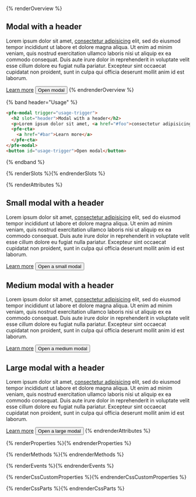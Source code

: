 {% renderOverview %}
  <pfe-modal trigger="overview-trigger">
    <h2 slot="header">Modal with a header</h2>
    <p>Lorem ipsum dolor sit amet, <a href="#foo">consectetur adipisicing</a> elit, sed do eiusmod tempor incididunt ut labore et dolore magna aliqua. Ut enim ad minim veniam, quis nostrud exercitation ullamco laboris nisi ut aliquip ex ea commodo consequat. Duis aute irure dolor in reprehenderit in voluptate velit esse cillum dolore eu fugiat nulla pariatur. Excepteur sint occaecat cupidatat non proident, sunt in culpa qui officia deserunt mollit anim id est laborum.</p>
    <pfe-cta>
      <a href="#bar">Learn more</a>
    </pfe-cta>
  </pfe-modal>
  <pfe-button id="overview-trigger">
    <button>Open modal</button>
  </pfe-button>
{% endrenderOverview %}

{% band header="Usage" %}

  ```html
  <pfe-modal trigger="usage-trigger">
    <h2 slot="header">Modal with a header</h2>
    <p>Lorem ipsum dolor sit amet, <a href="#foo">consectetur adipisicing</a> elit, sed do eiusmod tempor incididunt ut labore et dolore magna aliqua. Ut enim ad minim veniam, quis nostrud exercitation ullamco laboris nisi ut aliquip ex ea commodo consequat. Duis aute irure dolor in reprehenderit in voluptate velit esse cillum dolore eu fugiat nulla pariatur. Excepteur sint occaecat cupidatat non proident, sunt in culpa qui officia deserunt mollit anim id est laborum.</p>
    <pfe-cta>
      <a href="#bar">Learn more</a>
    </pfe-cta>
  </pfe-modal>
  <button id="usage-trigger">Open modal</button>
  ```
{% endband %}

{% renderSlots %}{% endrenderSlots %}

{% renderAttributes %}
  <pfe-modal width="small" trigger="rendered-slot-small">
    <h2 slot="header">Small modal with a header</h2>
    <p>Lorem ipsum dolor sit amet, <a href="#foo">consectetur adipisicing</a> elit, sed do eiusmod tempor incididunt ut labore et dolore magna aliqua. Ut enim ad minim veniam, quis nostrud exercitation ullamco laboris nisi ut aliquip ex ea commodo consequat. Duis aute irure dolor in reprehenderit in voluptate velit esse cillum dolore eu fugiat nulla pariatur. Excepteur sint occaecat cupidatat non proident, sunt in culpa qui officia deserunt mollit anim id est laborum.</p>
    <pfe-cta>
      <a href="#bar">Learn more</a>
    </pfe-cta>
  </pfe-modal>
  <pfe-button id="rendered-slot-small">
    <button>Open a small modal</button>
  </pfe-button>

  <pfe-modal width="medium" trigger="rendered-slot-medium">
    <h2 slot="header">Medium modal with a header</h2>
    <p>Lorem ipsum dolor sit amet, <a href="#foo">consectetur adipisicing</a> elit, sed do eiusmod tempor incididunt ut labore et dolore magna aliqua. Ut enim ad minim veniam, quis nostrud exercitation ullamco laboris nisi ut aliquip ex ea commodo consequat. Duis aute irure dolor in reprehenderit in voluptate velit esse cillum dolore eu fugiat nulla pariatur. Excepteur sint occaecat cupidatat non proident, sunt in culpa qui officia deserunt mollit anim id est laborum.</p>
    <pfe-cta>
      <a href="#bar">Learn more</a>
    </pfe-cta>
  </pfe-modal>
  <pfe-button id="rendered-slot-medium">
    <button>Open a medium modal</button>
  </pfe-button>

  <pfe-modal width="large" trigger="rendered-slot-large">
    <h2 slot="header">Large modal with a header</h2>
    <p>Lorem ipsum dolor sit amet, <a href="#foo">consectetur adipisicing</a> elit, sed do eiusmod tempor incididunt ut labore et dolore magna aliqua. Ut enim ad minim veniam, quis nostrud exercitation ullamco laboris nisi ut aliquip ex ea commodo consequat. Duis aute irure dolor in reprehenderit in voluptate velit esse cillum dolore eu fugiat nulla pariatur. Excepteur sint occaecat cupidatat non proident, sunt in culpa qui officia deserunt mollit anim id est laborum.</p>
    <pfe-cta>
      <a href="#bar">Learn more</a>
    </pfe-cta>
  </pfe-modal>
  <pfe-button id="rendered-slot-large">
    <button>Open a large modal</button>
  </pfe-button>
{% endrenderAttributes %}

{% renderProperties %}{% endrenderProperties %}

{% renderMethods %}{% endrenderMethods %}

{% renderEvents %}{% endrenderEvents %}

{% renderCssCustomProperties %}{% endrenderCssCustomProperties %}

{% renderCssParts %}{% endrenderCssParts %}

